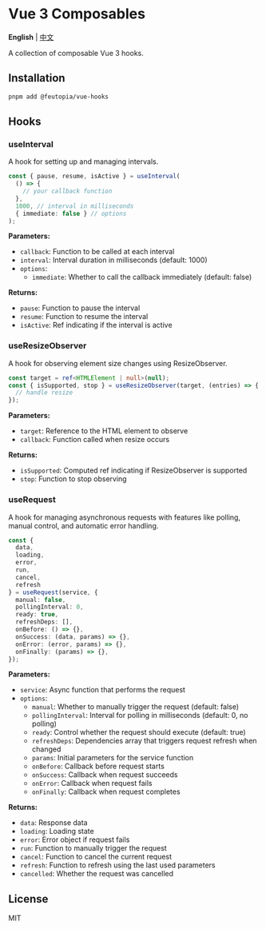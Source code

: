 # Vue 3 Composables

**English** | [中文](https://github.com/feutopia/feutopia-monorepo/blob/main/packages/vue-hooks/README.zh-CN.md)

A collection of composable Vue 3 hooks.

## Installation

```bash
pnpm add @feutopia/vue-hooks
```

## Hooks

### useInterval

A hook for setting up and managing intervals.

```ts
const { pause, resume, isActive } = useInterval(
  () => {
    // your callback function
  },
  1000, // interval in milliseconds
  { immediate: false } // options
);
```

**Parameters:**

- `callback`: Function to be called at each interval
- `interval`: Interval duration in milliseconds (default: 1000)
- `options`:
  - `immediate`: Whether to call the callback immediately (default: false)

**Returns:**

- `pause`: Function to pause the interval
- `resume`: Function to resume the interval
- `isActive`: Ref indicating if the interval is active

### useResizeObserver

A hook for observing element size changes using ResizeObserver.

```ts
const target = ref<HTMLElement | null>(null);
const { isSupported, stop } = useResizeObserver(target, (entries) => {
  // handle resize
});
```

**Parameters:**

- `target`: Reference to the HTML element to observe
- `callback`: Function called when resize occurs

**Returns:**

- `isSupported`: Computed ref indicating if ResizeObserver is supported
- `stop`: Function to stop observing

### useRequest

A hook for managing asynchronous requests with features like polling, manual control, and automatic error handling.

```ts
const { 
  data,
  loading,
  error,
  run,
  cancel,
  refresh
} = useRequest(service, {
  manual: false,
  pollingInterval: 0,
  ready: true,
  refreshDeps: [],
  onBefore: () => {},
  onSuccess: (data, params) => {},
  onError: (error, params) => {},
  onFinally: (params) => {},
});
```

**Parameters:**

- `service`: Async function that performs the request
- `options`:
  - `manual`: Whether to manually trigger the request (default: false)
  - `pollingInterval`: Interval for polling in milliseconds (default: 0, no polling)
  - `ready`: Control whether the request should execute (default: true)
  - `refreshDeps`: Dependencies array that triggers request refresh when changed
  - `params`: Initial parameters for the service function
  - `onBefore`: Callback before request starts
  - `onSuccess`: Callback when request succeeds
  - `onError`: Callback when request fails
  - `onFinally`: Callback when request completes

**Returns:**

- `data`: Response data
- `loading`: Loading state
- `error`: Error object if request fails
- `run`: Function to manually trigger the request
- `cancel`: Function to cancel the current request
- `refresh`: Function to refresh using the last used parameters
- `cancelled`: Whether the request was cancelled

## License

MIT
